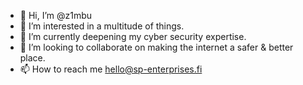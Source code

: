 - 👋 Hi, I’m @z1mbu
- 👀 I’m interested in a multitude of things.
- 🌱 I’m currently deepening my cyber security expertise.
- 💞️ I’m looking to collaborate on making the internet a safer & better place.
- 📫 How to reach me hello@sp-enterprises.fi
